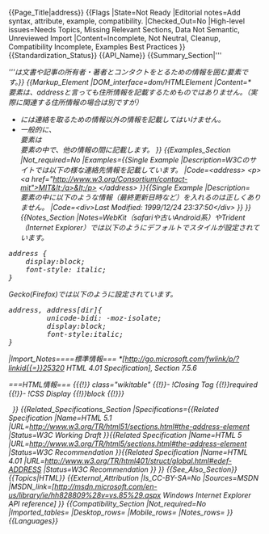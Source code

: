 {{Page_Title|address}}
{{Flags
|State=Not Ready
|Editorial notes=Add syntax, attribute, example, compatibility.
|Checked_Out=No
|High-level issues=Needs Topics, Missing Relevant Sections, Data Not Semantic, Unreviewed Import
|Content=Incomplete, Not Neutral, Cleanup, Compatibility Incomplete, Examples Best Practices
}}
{{Standardization_Status}}
{{API_Name}}
{{Summary_Section|'''<address>'''は文書や記事の所有者・著者とコンタクトをとるための情報を囲む要素です。}}
{{Markup_Element
|DOM_interface=dom/HTMLElement
|Content=* <address>要素は、addressと言っても住所情報を記載するためものではありません。（実際に関連する住所情報の場合は別ですが）
* <address>には連絡を取るための情報以外の情報を記載してはいけません。
* 一般的に、<address>要素は<footer>要素の中で、他の情報の間に記載します。
}}
{{Examples_Section
|Not_required=No
|Examples={{Single Example
|Description=W3Cのサイトでは以下の様な連絡先情報を記載しています。
|Code=&lt;address>
    &lt;p>&lt;a href="http://www.w3.org/Consortium/contact-mit">MIT&lt;/a>&lt;/p>
&lt;/address>
}}{{Single Example
|Description=<address>要素の中に以下のような情報（最終更新日時など）を入れるのは正しくありません。
|Code=&lt;div>Last Modified: 1999/12/24 23:37:50&lt;/div>
}}
}}
{{Notes_Section
|Notes=WebKit（safariや古いAndroid系）やTrident（Internet Explorer）では以下のようにデフォルトでスタイルが設定されています。
<pre>address {
	display:block;
	font-style: italic;
}</pre>
Gecko(Firefox)では以下のように設定されています。
<pre>address, address[dir]{
         unicode-bidi: -moz-isolate;
         display:block;
         font-style:italic;
}</pre>
|Import_Notes====標準情報===
*[http://go.microsoft.com/fwlink/p/?linkid{{=}}25320 HTML 4.01 Specification], Section 7.5.6


===HTML情報===
{{{!}} class="wikitable"
{{!}}-
!Closing Tag
{{!}}required
{{!}}-
!CSS Display
{{!}}block
{{!}}}

 
}}
{{Related_Specifications_Section
|Specifications={{Related Specification
|Name=HTML 5.1
|URL=http://www.w3.org/TR/html51/sections.html#the-address-element
|Status=W3C Working Draft
}}{{Related Specification
|Name=HTML 5
|URL=http://www.w3.org/TR/html5/sections.html#the-address-element
|Status=W3C Recommendation
}}{{Related Specification
|Name=HTML 4.01
|URL=http://www.w3.org/TR/html401/struct/global.html#edef-ADDRESS
|Status=W3C Recommendation
}}
}}
{{See_Also_Section}}
{{Topics|HTML}}
{{External_Attribution
|Is_CC-BY-SA=No
|Sources=MSDN
|MSDN_link=[http://msdn.microsoft.com/en-us/library/ie/hh828809%28v=vs.85%29.aspx Windows Internet Explorer API reference]
}}
{{Compatibility_Section
|Not_required=No
|Imported_tables=
|Desktop_rows=
|Mobile_rows=
|Notes_rows=
}}
{{Languages}}